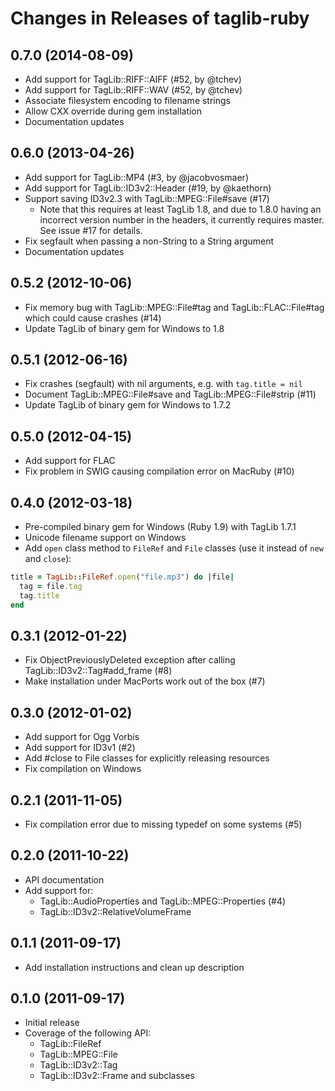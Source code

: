 Changes in Releases of taglib-ruby
==================================

## 0.7.0 (2014-08-09)

* Add support for TagLib::RIFF::AIFF (#52, by @tchev)
* Add support for TagLib::RIFF::WAV (#52, by @tchev)
* Associate filesystem encoding to filename strings
* Allow CXX override during gem installation
* Documentation updates

## 0.6.0 (2013-04-26)

* Add support for TagLib::MP4 (#3, by @jacobvosmaer)
* Add support for TagLib::ID3v2::Header (#19, by @kaethorn)
* Support saving ID3v2.3 with TagLib::MPEG::File#save (#17)
  *  Note that this requires at least TagLib 1.8, and due to 1.8.0
     having an incorrect version number in the headers, it currently
     requires master. See issue #17 for details.
* Fix segfault when passing a non-String to a String argument
* Documentation updates

## 0.5.2 (2012-10-06)

* Fix memory bug with TagLib::MPEG::File#tag and TagLib::FLAC::File#tag
  which could cause crashes (#14)
* Update TagLib of binary gem for Windows to 1.8

## 0.5.1 (2012-06-16)

* Fix crashes (segfault) with nil arguments, e.g. with `tag.title = nil`
* Document TagLib::MPEG::File#save and TagLib::MPEG::File#strip (#11)
* Update TagLib of binary gem for Windows to 1.7.2

## 0.5.0 (2012-04-15)

* Add support for FLAC
* Fix problem in SWIG causing compilation error on MacRuby (#10)

## 0.4.0 (2012-03-18)

* Pre-compiled binary gem for Windows (Ruby 1.9) with TagLib 1.7.1
* Unicode filename support on Windows
* Add `open` class method to `FileRef` and `File` classes (use it
  instead of `new` and `close`):

```ruby
title = TagLib::FileRef.open("file.mp3") do |file|
  tag = file.tag
  tag.title
end
```

## 0.3.1 (2012-01-22)

* Fix ObjectPreviouslyDeleted exception after calling
  TagLib::ID3v2::Tag#add_frame (#8)
* Make installation under MacPorts work out of the box (#7)

## 0.3.0 (2012-01-02)

* Add support for Ogg Vorbis
* Add support for ID3v1 (#2)
* Add #close to File classes for explicitly releasing resources
* Fix compilation on Windows

## 0.2.1 (2011-11-05)

* Fix compilation error due to missing typedef on some systems (#5)

## 0.2.0 (2011-10-22)

* API documentation
* Add support for:
  * TagLib::AudioProperties and TagLib::MPEG::Properties (#4)
  * TagLib::ID3v2::RelativeVolumeFrame

## 0.1.1 (2011-09-17)

* Add installation instructions and clean up description

## 0.1.0 (2011-09-17)

* Initial release
* Coverage of the following API:
  * TagLib::FileRef
  * TagLib::MPEG::File
  * TagLib::ID3v2::Tag
  * TagLib::ID3v2::Frame and subclasses
